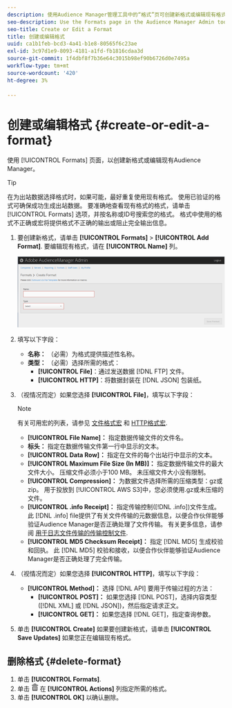 ```yaml
---
description: 使用Audience Manager管理工具中的“格式”页可创建新格式或编辑现有格式。
seo-description: Use the Formats page in the Audience Manager Admin tool to create a new format or to edit an existing format.
seo-title: Create or Edit a Format
title: 创建或编辑格式
uuid: ca1b1feb-bcd3-4a41-b1e8-80565f6c23ae
exl-id: 3c97d1e9-8093-4181-a1fd-fb1816cdaa3d
source-git-commit: 1f4dbf8f7b36e64c3015b98ef90b6726d0e7495a
workflow-type: tm+mt
source-wordcount: '420'
ht-degree: 3%

---
```


# 创建或编辑格式 {#create-or-edit-a-format}

使用 [!UICONTROL Formats] 页面，以创建新格式或编辑现有Audience Manager。

<!-- t_create_format.xml -->

>[!TIP]
>
>在为出站数据选择格式时，如果可能，最好重复使用现有格式。 使用已验证的格式可确保成功生成出站数据。 要准确地查看现有格式的格式，请单击 [!UICONTROL Formats] 选项，并按名称或ID号搜索您的格式。 格式中使用的格式不正确或宏将提供格式不正确的输出或阻止完全输出信息。

1. 要创建新格式，请单击 **[!UICONTROL Formats]** > **[!UICONTROL Add Format]**. 要编辑现有格式，请在 **[!UICONTROL Name]** 列。

   ![](assets/create_format.png)

1. 填写以下字段：
   * **名称：** （必需）为格式提供描述性名称。
   * **类型：** （必需）选择所需的格式：
      * **[!UICONTROL File]**：通过发送数据 [!DNL FTP] 文件。
      * **[!UICONTROL HTTP]**：将数据封装在 [!DNL JSON] 包装纸。

1. （视情况而定）如果您选择 **[!UICONTROL File]**，填写以下字段：

   >[!NOTE]
   >
   >有关可用宏的列表，请参见 [文件格式宏](../formats/file-formats.md#concept_A867101505074418A58DE325949E5089) 和 [HTTP格式宏](../formats/web-formats.md#reference_C392124A5F3F42E49F8AADDBA601ADFE).

   * **[!UICONTROL File Name]：** 指定数据传输文件的文件名。
   * **标头：** 指定在数据传输文件第一行中显示的文本。
   * **[!UICONTROL Data Row]：** 指定在文件的每个出站行中显示的文本。
   * **[!UICONTROL Maximum File Size (In MB)]：** 指定数据传输文件的最大文件大小。 压缩文件必须小于100 MB。 未压缩文件大小没有限制。
   * **[!UICONTROL Compression]：** 为数据文件选择所需的压缩类型：gz或zip。 用于投放到 [!UICONTROL AWS S3]中，您必须使用.gz或未压缩的文件。
   * **[!UICONTROL .info Receipt]：** 指定传输控制([!DNL .info])文件生成。 此 [!DNL .info] file提供了有关文件传输的元数据信息，以便合作伙伴能够验证Audience Manager是否正确处理了文件传输。 有关更多信息，请参阅 [用于日志文件传输的传输控制文件](https://experienceleague.adobe.com/docs/audience-manager/user-guide/implementation-integration-guides/receiving-audience-data/batch-outbound-data-transfers/transfer-control-files.html?lang=en).
   * **[!UICONTROL MD5 Checksum Receipt]：** 指定 [!DNL MD5] 生成校验和回执。 此 [!DNL MD5] 校验和接收，以便合作伙伴能够验证Audience Manager是否正确处理了完全传输。

1. （视情况而定）如果您选择 **[!UICONTROL HTTP]**，填写以下字段：

   * **[!UICONTROL Method]：** 选择 [!DNL API] 要用于传输过程的方法：
      * **[!UICONTROL POST]：** 如果您选择 [!DNL POST]，选择内容类型([!DNL XML] 或 [!DNL JSON])，然后指定请求正文。
      * **[!UICONTROL GET]：** 如果您选择 [!DNL GET]，指定查询参数。

1. 单击 **[!UICONTROL Create]** 如果要创建新格式，请单击 **[!UICONTROL Save Updates]** 如果您正在编辑现有格式。

## 删除格式 {#delete-format}

1. 单击 **[!UICONTROL Formats]**.
2. 单击  ![](assets/icon_delete.png) 在 **[!UICONTROL Actions]** 列指定所需的格式。
3. 单击 **[!UICONTROL OK]** 以确认删除。
